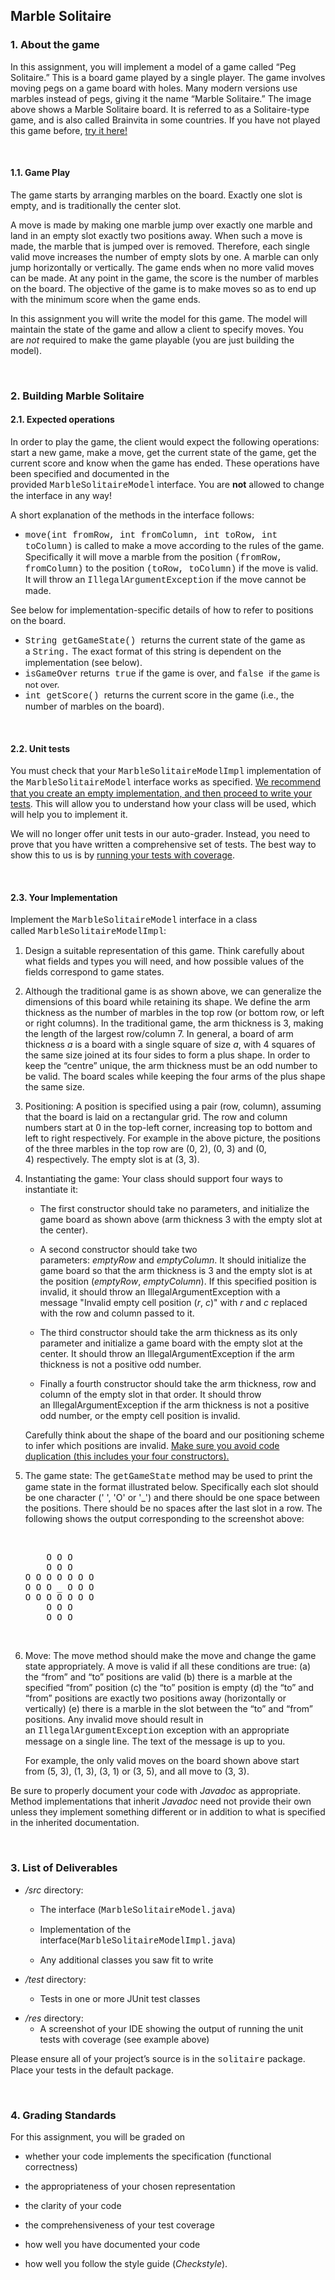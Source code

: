 <h2>Marble Solitaire</h2>
<h3>1. About the game</h3>

<p>In this assignment, you will implement a model of a game called &ldquo;Peg Solitaire.&rdquo; This is a board game played by a single player. The game involves moving pegs on a game board with holes. Many modern versions use marbles instead of pegs, giving it the name &ldquo;Marble Solitaire.&rdquo; The image above shows a Marble Solitaire board. It is referred to as a Solitaire-type game, and is also called Brainvita in some countries. If you have not played this game before, <span><a href="https://www.webgamesonline.com/peg-solitaire/">try it here!</a></span></p>
<p>&nbsp;</p>
<h4>1.1. Game Play</h4>
<p>The game starts by arranging marbles on the board. Exactly one slot is empty, and is traditionally the center slot.</p>
<p>A move is made by making one marble jump over exactly one marble and land in an empty slot exactly two positions away. When such a move is made, the marble that is jumped over is removed. Therefore, each single valid move increases the number of empty slots by one. A marble can only jump horizontally or vertically. The game ends when no more valid moves can be made. At any point in the game, the score is the number of marbles on the board. The objective of the game is to make moves so as to end up with the minimum score when the game ends.</p>
<p>In this assignment you will write the model for this game. The model will maintain the state of the game and allow a client to specify moves. You are&nbsp;<em>not</em>&nbsp;required to make the game playable (you are just building the model).</p>
<p>&nbsp;</p>
<h3>2. Building Marble Solitaire</h3>
<h4>2.1. Expected operations</h4>
<p>In order to play the game, the client would expect the following operations: start a new game, make a move, get the current state of the game, get the current score and know when the game has ended. These operations have been specified and documented in the provided&nbsp;<span style="font-family: 'courier new', courier,serif;">MarbleSolitaireModel</span>&nbsp;interface. You are&nbsp;<strong>not</strong>&nbsp;allowed to change the interface in any way!</p>
<p>A short explanation of the methods in the interface follows:</p>
<ul>
    <li><span style="font-family: 'courier new', courier,serif;">move(int fromRow, int fromColumn, int toRow, int toColumn)</span> is called to make a move according to the rules of the game. Specifically it will move a marble from the position <span style="font-family: 'courier new', courier,serif;">(fromRow, fromColumn)</span> to the position <span style="font-family: 'courier new', courier,serif;">(toRow, toColumn)</span> if the move is valid. It will throw an <span style="font-family: 'courier new', courier,serif;">IllegalArgumentException</span> if the move cannot be made.</li>
</ul>
<p>See below for implementation-specific details of how to refer to positions on the board.</p>
<ul>
    <li><span style="font-family: 'courier new', courier,serif;">String getGameState() </span>returns the current state of the game as a&nbsp;<span style="font-family: 'courier new', courier,serif;">String.</span> The exact format of this string is dependent on the implementation (see below).</li>
    <li><span style="font-family: 'courier new', courier,serif;">isGameOver</span> returns<span style="font-family: 'courier new', courier,serif;"> true</span> if the game is over, and <span style="font-family: 'courier new', courier,serif;">false <span style="font-family: lato, 'Helvetica Neue', Helvetica, Arial, sans-serif;">if the game is not over.</span></span></li>
    <li><span style="font-family: 'courier new', courier,serif;">int getScore() </span>returns the current score in the game (i.e., the number of marbles on the board).</li>
</ul>
<p>&nbsp;</p>
<h4>2.2. Unit tests</h4>
<p>You must check that your<span>&nbsp;</span><span class="RktBlk" style="font-family: 'courier new', courier,serif;"><span class="JavaHighlight"><span class="ProfjType">MarbleSolitaireModelImpl</span></span></span><span>&nbsp;</span>implementation of the<span>&nbsp;</span><span class="RktBlk" style="font-family: 'courier new', courier,serif;"><span class="JavaHighlight"><span class="ProfjType">MarbleSolitaireModel</span></span></span><span>&nbsp;</span>interface works as specified. <span style="text-decoration: underline;">We recommend that you create an empty implementation, and then proceed to write your tests</span>. This will allow you to understand how your class will be used, which will help you to implement it.&nbsp;</p>
<p>We will no longer offer unit tests in our auto-grader. Instead, you need to prove that you have written a comprehensive set of tests. The best way to show this to us is by <span style="text-decoration: underline;">running your tests with coverage</span>.</p>
<p>&nbsp;</p>

<h4>2.3. Your Implementation</h4>
<p>Implement the<span>&nbsp;</span><span class="RktBlk" style="font-family: 'courier new', courier,serif;"><span class="JavaHighlight"><span class="ProfjType">MarbleSolitaireModel</span></span></span><span>&nbsp;</span>interface in a class called<span>&nbsp;</span><span class="RktBlk" style="font-family: 'courier new', courier,serif;"><span class="JavaHighlight"><span class="ProfjType">MarbleSolitaireModelImpl</span></span></span>:</p>
<ol>
    <li>
        <p>Design a suitable representation of this game. Think carefully about what fields and types you will need, and how possible values of the fields correspond to game states.</p>
    </li>
    <li>
        <p>Although the traditional game is as shown above, we can generalize the dimensions of this board while retaining its shape. We define the<span>&nbsp;</span><span>arm thickness</span><span>&nbsp;</span>as the number of marbles in the top row (or bottom row, or left or right columns). In the traditional game, the arm thickness is 3, making the length of the largest row/column 7.<span>&nbsp;</span><span>In general, a board of arm thickness&nbsp;<em>a</em>&nbsp;is a board with a single square of size&nbsp;<em>a</em>, with 4 squares of the same size joined at its four sides to form a plus shape.</span><span>&nbsp;</span>In order to keep the &ldquo;centre&rdquo; unique, the arm thickness must be an odd number to be valid. The board scales while keeping the four arms of the plus shape the same size.</p>
    </li>
    <li>
        <p>Positioning: A position is specified using a pair<span>&nbsp;</span><span class="RktBlk"><span class="JavaHighlight"><span class="ProfjKeyword">(</span><span class="ProfjIdentifier">row</span><span class="ProfjDefault">,</span> <span class="ProfjIdentifier">column</span><span class="ProfjKeyword">)</span></span></span>, assuming that the board is laid on a rectangular grid. The row and column numbers start at 0 in the top-left corner, increasing top to bottom and left to right respectively. For example in the above picture, the positions of the three marbles in the top row are<span>&nbsp;</span><span class="RktBlk"><span class="JavaHighlight"><span class="ProfjKeyword">(</span><span class="ProfjLiteral">0</span><span class="ProfjDefault">,</span> <span class="ProfjLiteral">2</span><span class="ProfjKeyword">)</span></span></span>,<span>&nbsp;</span><span class="RktBlk"><span class="JavaHighlight"><span class="ProfjKeyword">(</span><span class="ProfjLiteral">0</span><span class="ProfjDefault">,</span> <span class="ProfjLiteral">3</span><span class="ProfjKeyword">)</span></span></span><span>&nbsp;</span>and<span>&nbsp;</span><span class="RktBlk"><span class="JavaHighlight"><span class="ProfjKeyword">(</span><span class="ProfjLiteral">0</span><span class="ProfjDefault">,</span> <span class="ProfjLiteral">4</span><span class="ProfjKeyword">)</span></span></span><span>&nbsp;</span>respectively. The empty slot is at<span>&nbsp;</span><span class="RktBlk"><span class="JavaHighlight"><span class="ProfjKeyword">(</span><span class="ProfjLiteral">3</span><span class="ProfjDefault">,</span> <span class="ProfjLiteral">3</span><span class="ProfjKeyword">)</span></span></span>.</p>
    </li>
    <li>
        <p><span>Instantiating the game:</span><span>&nbsp;</span>Your class should support<span>&nbsp;</span><span>four</span><span>&nbsp;</span>ways to instantiate it:</p>
        <ul>
            <li>
                <p>The first constructor should take no parameters, and initialize the game board as shown above (arm thickness 3 with the empty slot at the center).</p>
            </li>
            <li>
                <p>A second constructor should take two parameters:<span>&nbsp;<em>empty</em></span><em><span class="RktBlk"><span class="JavaHighlight"><span class="ProfjIdentifier">Row</span></span></span></em><span>&nbsp;</span>and<span>&nbsp;<em>empty</em></span><em><span class="RktBlk"><span class="JavaHighlight"><span class="ProfjIdentifier">Column</span></span></span></em>. It should initialize the game board so that the arm thickness is 3 and the empty slot is at the position<span>&nbsp;</span><span class="RktBlk"><span class="JavaHighlight"><span class="ProfjKeyword">(<em>empty<span class="ProfjIdentifier">Row</span></em></span><span class="ProfjDefault">,</span> <em>empty<span class="ProfjIdentifier">Column</span></em><span class="ProfjKeyword">)</span></span></span>. If this specified position is invalid, it should throw an<span>&nbsp;</span><span class="RktBlk"><span class="JavaHighlight"><span class="ProfjType">IllegalArgumentException</span></span></span><span>&nbsp;</span>with a message<span>&nbsp;</span><span class="RktBlk"><span class="JavaHighlight"><span class="ProfjString">"Invalid empty cell position (<em>r</em>, <em>c</em>)"</span></span></span><span>&nbsp;</span>with <em>r</em> and <em>c</em> replaced with the row and column passed to it.</p>
            </li>
            <li>
                <p>The third constructor should take the arm thickness as its only parameter and initialize a game board with the empty slot at the center. It should throw an<span>&nbsp;</span><span class="RktBlk"><span class="JavaHighlight"><span class="ProfjType">IllegalArgumentException</span></span></span><span>&nbsp;</span>if the arm thickness is not a positive odd number.</p>
            </li>
            <li>
                <p>Finally a fourth constructor should take the arm thickness, row and column of the empty slot in that order. It should throw an<span>&nbsp;</span><span class="RktBlk"><span class="JavaHighlight"><span class="ProfjType">IllegalArgumentException</span></span></span><span>&nbsp;</span>if the arm thickness is not a positive odd number, or the empty cell position is invalid.</p>
            </li>
        </ul>
        <p>Carefully think about the shape of the board and our positioning scheme to infer which positions are invalid. <span style="text-decoration: underline;">Make sure you avoid code duplication (this includes your four constructors).</span></p>
    </li>
    <li>
        <p><span>The game state:</span><span>&nbsp;</span>The<span>&nbsp;</span><span class="RktBlk" style="font-family: 'courier new', courier,serif;"><span class="JavaHighlight"><span class="ProfjIdentifier">getGameState</span></span></span><span>&nbsp;</span>method may be used to print the game state in the format illustrated below. Specifically each slot should be one character (<span class="RktBlk"><span class="JavaHighlight"><span class="ProfjLiteral">' '</span></span></span>,<span>&nbsp;</span><span class="RktBlk"><span class="JavaHighlight"><span class="ProfjLiteral">'O'</span></span></span><span>&nbsp;</span>or<span>&nbsp;</span><span class="RktBlk"><span class="JavaHighlight"><span class="ProfjLiteral">'_'</span></span></span>) and there should be one space between the positions. There should be no spaces after the last slot in a row. The following shows the output corresponding to the screenshot above:</p>
        <p>&nbsp;</p>
        <pre> &nbsp; &nbsp;O O O &nbsp; &nbsp;<br /> &nbsp; &nbsp;O O O &nbsp; &nbsp;<br />O O O O O O O<br />O O O _ O O O<br />O O O O O O O<br /> &nbsp; &nbsp;O O O &nbsp; &nbsp;<br /> &nbsp; &nbsp;O O O &nbsp; &nbsp;</pre>
        <p>&nbsp;</p>
    </li>
    <li>
        <p><span>Move:</span><span>&nbsp;</span>The<span>&nbsp;</span><span class="RktBlk"><span class="JavaHighlight"><span class="ProfjIdentifier">move</span></span></span><span>&nbsp;</span>method should make the move and change the game state appropriately. A move is valid if all these conditions are true: (a) the &ldquo;from&rdquo; and &ldquo;to&rdquo; positions are valid (b) there is a marble at the specified &ldquo;from&rdquo; position (c) the &ldquo;to&rdquo; position is empty (d) the &ldquo;to&rdquo; and &ldquo;from&rdquo; positions are exactly two positions away (horizontally or vertically) (e) there is a marble in the slot between the &ldquo;to&rdquo; and &ldquo;from&rdquo; positions. Any invalid move should result in an<span>&nbsp;</span><span class="RktBlk" style="font-family: 'courier new', courier,serif;"><span class="JavaHighlight"><span class="ProfjType">IllegalArgumentException</span></span></span><span>&nbsp;</span>exception with an appropriate message on a single line. The text of the message is up to you.</p>
        <p>For example, the only valid moves on the board shown above start from<span>&nbsp;</span><span class="RktBlk"><span class="JavaHighlight"><span class="ProfjKeyword">(</span><span class="ProfjLiteral">5</span><span class="ProfjDefault">,</span> <span class="ProfjLiteral">3</span><span class="ProfjKeyword">)</span></span></span>,<span>&nbsp;</span><span class="RktBlk"><span class="JavaHighlight"><span class="ProfjKeyword">(</span><span class="ProfjLiteral">1</span><span class="ProfjDefault">,</span> <span class="ProfjLiteral">3</span><span class="ProfjKeyword">)</span></span></span>,<span>&nbsp;</span><span class="RktBlk"><span class="JavaHighlight"><span class="ProfjKeyword">(</span><span class="ProfjLiteral">3</span><span class="ProfjDefault">,</span> <span class="ProfjLiteral">1</span><span class="ProfjKeyword">)</span></span></span><span>&nbsp;</span>or<span>&nbsp;</span><span class="RktBlk"><span class="JavaHighlight"><span class="ProfjKeyword">(</span><span class="ProfjLiteral">3</span><span class="ProfjDefault">,</span> <span class="ProfjLiteral">5</span><span class="ProfjKeyword">)</span></span></span>, and all move to<span>&nbsp;</span><span class="RktBlk"><span class="JavaHighlight"><span class="ProfjKeyword">(</span><span class="ProfjLiteral">3</span><span class="ProfjDefault">,</span> <span class="ProfjLiteral">3</span><span class="ProfjKeyword">)</span></span></span>.</p>
    </li>
</ol>
<p>Be sure to properly document your code with <em>Javadoc</em> as appropriate. Method implementations that inherit <em>Javadoc</em> need not provide their own unless they implement something different or in addition to what is specified in the inherited documentation.</p>
<p>&nbsp;</p>
<h3>3. List of Deliverables</h3>
<ul>
    <li>
        <p><em>/src</em> directory:</p>
        <ul>
            <li>
                <p>The interface (<span class="RktSym" style="font-family: 'courier new', courier,serif;">MarbleSolitaireModel.java</span>)</p>
            </li>
            <li>
                <p>Implementation of the interface(<span class="RktSym" style="font-family: 'courier new', courier,serif;">MarbleSolitaireModelImpl.java</span>)</p>
            </li>
            <li>
                <p>Any additional classes you saw fit to write</p>
            </li>
        </ul>
    </li>
    <li><em>/test</em> directory:
        <ul>
            <li>
                <p>Tests in one or more JUnit test classes</p>
            </li>
        </ul>
    </li>
    <li><em>/res</em> directory:
        <ul>
            <li>A screenshot of your IDE showing the output of running the unit tests with coverage (see example above)</li>
        </ul>
    </li>
</ul>
<p><span>Please ensure all of your project&rsquo;s&nbsp;source&nbsp;is in the&nbsp;<span class="RktBlk" style="font-family: 'courier new', courier,serif;"><span class="JavaHighlight"><span class="ProfjIdentifier">solitaire</span></span></span>&nbsp;package. Place your tests in the default package.</span></p>
<p>&nbsp;</p>
<h3>4. Grading Standards</h3>
<div class="SIntrapara">For this assignment, you will be graded on</div>
<div class="SIntrapara">
    <ul>
        <li>
            <p>whether your code implements the specification (functional correctness)</p>
        </li>
        <li>
            <p>the appropriateness of your chosen representation</p>
        </li>
        <li>
            <p>the clarity of your code</p>
        </li>
        <li>
            <p>the comprehensiveness of your test coverage</p>
        </li>
        <li>
            <p>how well you have documented your code</p>
        </li>
        <li>
            <p>how well you follow the<span>&nbsp;</span>style guide (<em>Checkstyle</em>).</p>
        </li>
    </ul>
</div>
<p>&nbsp;</p>